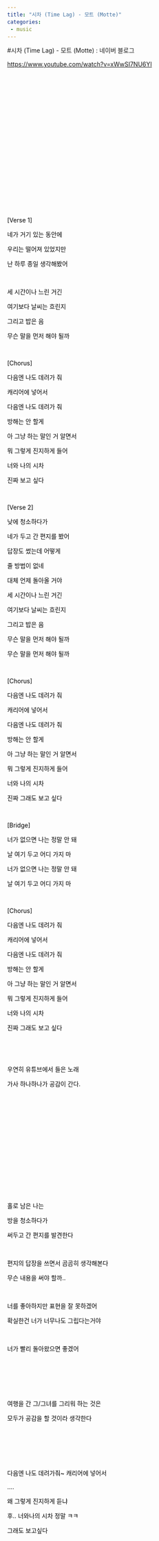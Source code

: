 ```yaml
---
title: "시차 (Time Lag) - 모트 (Motte)"
categories:
 - music
---
```

#시차 (Time Lag) - 모트 (Motte) : 네이버 블로그
<div class="wrap_rabbit pcol2 _param(1) _postViewArea222587948286" id="post-view222587948286">
<!-- Rabbit HTML --><div class="se-viewer se-theme-default" lang="ko-KR">
<!-- SE_DOC_HEADER_END -->
<div class="se-main-container">
<div class="se-component se-text se-l-default" id="SE-d85ce1f2-00d6-41f0-90f8-11ed87e7b4f9">
<div class="se-component-content">
<div class="se-section se-section-text se-l-default">
<div class="se-module se-module-text">
<!-- SE-TEXT { --><p class="se-text-paragraph se-text-paragraph-align-" id="SE-13771592-1cbf-4126-a8d1-847830d4fe10" style=""><span class="se-fs- se-ff-" id="SE-ba205a5f-38dd-4ee6-bd7d-b30589152d77" style=""><a class="se-link" href="https://www.youtube.com/watch?v=xWwSI7NU6YI" target="_blank">https://www.youtube.com/watch?v=xWwSI7NU6YI</a></span></p><!-- } SE-TEXT -->
</div>
</div>
</div>
</div> <div class="se-component se-oembed se-l-default" id="SE-d1161158-657a-45e9-b02e-5e334e41a443">
<div class="se-component-content se-component-content-fit">
<div class="se-section se-section-oembed se-section-align- se-l-default">
<div class="se-module se-module-oembed se-is-progress" style="padding-top: 56.49999999999999%;"></div>
</div>
</div>
<script class="__se_module_data" data-module='{"type":"v2_oembed", "id" :"SE-d1161158-657a-45e9-b02e-5e334e41a443", "data" : { "html": "&lt;iframe width=\"200\" height=\"113\" src=\"https://www.youtube.com/embed/xWwSI7NU6YI?feature=oembed\" frameborder=\"0\" allow=\"accelerometer; autoplay; clipboard-write; encrypted-media; gyroscope; picture-in-picture\" allowfullscreen&gt;&lt;/iframe&gt;", "originalWidth" : "200", "originalHeight" : "113", "contentMode" : "fit", "description": "모트 (Motte) - 시차 (Time Lag) | 오디오/Audio/MP3💟 Artist : 모트 (Motte)💟 작사 : 모트 (Motte)💟 작곡 : 모트 (Motte)💟 편곡 : Migo (미고)💟 Album : 시차💟 발매일 : 2020.05.08💟 기획사 :...", "inputUrl": "https://www.youtube.com/watch?v=xWwSI7NU6YI", "thumbnailUrl" : "https://i.ytimg.com/vi/xWwSI7NU6YI/hqdefault.jpg", "thumbnailHeight" : "360", "thumbnailWidth" : "480", "title": "모트 (Motte) - 시차 (Time Lag) | 가사", "providerUrl": "https://www.youtube.com/", "align": "", "type" : "video" }}' type="text/data"></script>
</div>
<div class="se-component se-text se-l-default" id="SE-ae50eac2-92a1-4bc1-a024-af840515d369">
<div class="se-component-content">
<div class="se-section se-section-text se-l-default">
<div class="se-module se-module-text">
<!-- SE-TEXT { --><p class="se-text-paragraph se-text-paragraph-align-" id="SE-a8f02cad-745e-4025-9bd2-5a82f446e967" style=""><span class="se-fs- se-ff-" id="SE-7f4dbc18-9480-4242-a407-3fdfc6b8d56a" style="">​</span></p><!-- } SE-TEXT --><!-- SE-TEXT { --><p class="se-text-paragraph se-text-paragraph-align-" id="SE-37b3700c-9b7c-42d6-9ca9-b2bc3123723c" style=""><span class="se-fs-fs19 se-ff-system se-weight-unset se-style-unset" id="SE-d7356402-1e0f-453f-a305-1d710c07a4d3" style="color:#000000;background-color:#ffffff;">[Verse 1]</span></p><!-- } SE-TEXT --><!-- SE-TEXT { --><p class="se-text-paragraph se-text-paragraph-align-" id="SE-51669ae8-b887-4b10-8661-cf562ff329e9" style=""><span class="se-fs-fs19 se-ff-system se-weight-unset se-style-unset" id="SE-c5524449-1a14-416d-b869-5307e7661604" style="color:#000000;background-color:#ffffff;">네가 거기 있는 동안에</span></p><!-- } SE-TEXT --><!-- SE-TEXT { --><p class="se-text-paragraph se-text-paragraph-align-" id="SE-f27049b5-bdbf-42f7-87a8-41a95f2cf124" style=""><span class="se-fs-fs19 se-ff-system se-weight-unset se-style-unset" id="SE-7f70835c-8a13-41ee-ae3a-e9ca5ce5f25b" style="color:#000000;background-color:#ffffff;">우리는 떨어져 있었지만</span></p><!-- } SE-TEXT --><!-- SE-TEXT { --><p class="se-text-paragraph se-text-paragraph-align-" id="SE-a3e10dae-10e2-4457-af20-098314587bb0" style=""><span class="se-fs-fs19 se-ff-system se-weight-unset se-style-unset" id="SE-fe7e790c-25a5-474e-814f-bd4bb749bc24" style="color:#000000;background-color:#ffffff;">난 하루 종일 생각해봤어</span></p><!-- } SE-TEXT --><!-- SE-TEXT { --><p class="se-text-paragraph se-text-paragraph-align-" id="SE-15858887-a463-4912-9f8a-9ded97a8c711" style=""><span class="se-fs-fs13 se-ff-nanumbarungothic se-style-unset" id="SE-024d22af-d52b-431e-9f7a-73f717be9a03" style="color:#615e5d;">​</span></p><!-- } SE-TEXT --><!-- SE-TEXT { --><p class="se-text-paragraph se-text-paragraph-align-" id="SE-b74d9cfd-8eb3-4d36-b451-a142cdcc31c3" style=""><span class="se-fs-fs19 se-ff-system se-weight-unset se-style-unset" id="SE-6e3b68cc-2d31-464d-b5c9-4a8fbdff3af8" style="color:#000000;background-color:#ffffff;">세 시간이나 느린 거긴</span></p><!-- } SE-TEXT --><!-- SE-TEXT { --><p class="se-text-paragraph se-text-paragraph-align-" id="SE-11d5bc7e-c298-4889-bcc2-e03c4d3f2efc" style=""><span class="se-fs-fs19 se-ff-system se-weight-unset se-style-unset" id="SE-77302828-248f-4229-a429-2bc577788592" style="color:#000000;background-color:#ffffff;">여기보다 날씨는 흐린지</span></p><!-- } SE-TEXT --><!-- SE-TEXT { --><p class="se-text-paragraph se-text-paragraph-align-" id="SE-e79d3053-a8dd-4ebe-988a-5c1c45497126" style=""><span class="se-fs-fs19 se-ff-system se-weight-unset se-style-unset" id="SE-897ffee6-5a9c-479d-94ec-afb3ea9939d5" style="color:#000000;background-color:#ffffff;">그리고 밥은 음</span></p><!-- } SE-TEXT --><!-- SE-TEXT { --><p class="se-text-paragraph se-text-paragraph-align-" id="SE-39f6615b-5fb7-46c2-b2df-f80c2ff4cce0" style=""><span class="se-fs-fs19 se-ff-system se-weight-unset se-style-unset" id="SE-8129e160-180b-4cd4-8bdc-d7f6027dbde6" style="color:#000000;background-color:#ffffff;">무슨 말을 먼저 해야 될까</span></p><!-- } SE-TEXT --><!-- SE-TEXT { --><p class="se-text-paragraph se-text-paragraph-align-" id="SE-05cdf33a-0f87-4fc1-a540-c0bdf1c19d7b" style=""><span class="se-fs-fs13 se-ff-nanumbarungothic se-style-unset" id="SE-079bb5c9-480e-401b-ae99-8fd3364bb037" style="color:#615e5d;">​</span></p><!-- } SE-TEXT --><!-- SE-TEXT { --><p class="se-text-paragraph se-text-paragraph-align-" id="SE-1767a074-8128-4e26-af97-169b6d129ed5" style=""><span class="se-fs-fs19 se-ff-system se-weight-unset se-style-unset" id="SE-ae3fe8d5-059c-47ce-88ae-1360b55ac1d2" style="color:#000000;background-color:#ffffff;">[Chorus]</span></p><!-- } SE-TEXT --><!-- SE-TEXT { --><p class="se-text-paragraph se-text-paragraph-align-" id="SE-685585ba-2126-4022-8a06-d897ab182d27" style=""><span class="se-fs-fs19 se-ff-system se-weight-unset se-style-unset" id="SE-48a22c24-7c41-46cd-80fd-7a2b6bc5453e" style="color:#000000;background-color:#ffffff;">다음엔 나도 데려가 줘</span></p><!-- } SE-TEXT --><!-- SE-TEXT { --><p class="se-text-paragraph se-text-paragraph-align-" id="SE-82a05aa7-d698-431f-afc2-66a3141fc67b" style=""><span class="se-fs-fs19 se-ff-system se-weight-unset se-style-unset" id="SE-51da3a76-326c-49d2-acfc-bb8b87a841bc" style="color:#000000;background-color:#ffffff;">캐리어에 넣어서</span></p><!-- } SE-TEXT --><!-- SE-TEXT { --><p class="se-text-paragraph se-text-paragraph-align-" id="SE-5a5f0570-0a95-476f-bad0-60333df9df4f" style=""><span class="se-fs-fs19 se-ff-system se-weight-unset se-style-unset" id="SE-af9fe6fc-b737-4f43-a7d7-71da716962e2" style="color:#000000;background-color:#ffffff;">다음엔 나도 데려가 줘</span></p><!-- } SE-TEXT --><!-- SE-TEXT { --><p class="se-text-paragraph se-text-paragraph-align-" id="SE-99d4883a-2e04-43c8-bf57-a23e09c9e69b" style=""><span class="se-fs-fs19 se-ff-system se-weight-unset se-style-unset" id="SE-3ee34175-b7f2-473c-8eda-0a77263311a5" style="color:#000000;background-color:#ffffff;">방해는 안 할게</span></p><!-- } SE-TEXT --><!-- SE-TEXT { --><p class="se-text-paragraph se-text-paragraph-align-" id="SE-73ac93d4-e91b-4fc8-b801-7fea0800a109" style=""><span class="se-fs-fs19 se-ff-system se-weight-unset se-style-unset" id="SE-1a3e0b1a-f2cf-49d8-8b67-b8c0d7c55738" style="color:#000000;background-color:#ffffff;">아 그냥 하는 말인 거 알면서</span></p><!-- } SE-TEXT --><!-- SE-TEXT { --><p class="se-text-paragraph se-text-paragraph-align-" id="SE-e77701e6-df2d-4924-aad7-f5e6c938d593" style=""><span class="se-fs-fs19 se-ff-system se-weight-unset se-style-unset" id="SE-123a2fdd-7279-4834-8500-fec352e07a67" style="color:#000000;background-color:#ffffff;">뭐 그렇게 진지하게 들어</span></p><!-- } SE-TEXT --><!-- SE-TEXT { --><p class="se-text-paragraph se-text-paragraph-align-" id="SE-58dd45b0-f5e0-4675-9713-a091572a7e47" style=""><span class="se-fs-fs19 se-ff-system se-weight-unset se-style-unset" id="SE-828e2bdc-de31-4571-91b7-6f0e86151d6b" style="color:#000000;background-color:#ffffff;">너와 나의 시차</span></p><!-- } SE-TEXT --><!-- SE-TEXT { --><p class="se-text-paragraph se-text-paragraph-align-" id="SE-88f6d69c-693b-4573-bfab-2fa3ba1a9014" style=""><span class="se-fs-fs19 se-ff-system se-weight-unset se-style-unset" id="SE-a5da7ac5-056b-46b7-823f-56814d93fdb3" style="color:#000000;background-color:#ffffff;">진짜 보고 싶다</span></p><!-- } SE-TEXT --><!-- SE-TEXT { --><p class="se-text-paragraph se-text-paragraph-align-" id="SE-9efa2fec-2acd-4af1-9b37-99bf4c2ec5f7" style=""><span class="se-fs-fs13 se-ff-nanumbarungothic se-style-unset" id="SE-4b949fe0-5962-4084-ae66-cd8641eec6d6" style="color:#615e5d;">​</span></p><!-- } SE-TEXT --><!-- SE-TEXT { --><p class="se-text-paragraph se-text-paragraph-align-" id="SE-c6aba3b4-c05c-4c4b-97ea-67f5a7002e2a" style=""><span class="se-fs-fs19 se-ff-system se-weight-unset se-style-unset" id="SE-72230cda-5ff0-4cf3-bcd0-61af27b51a64" style="color:#000000;background-color:#ffffff;">[Verse 2]</span></p><!-- } SE-TEXT --><!-- SE-TEXT { --><p class="se-text-paragraph se-text-paragraph-align-" id="SE-d064cdab-88e9-4886-a9f9-3f52b1aaf887" style=""><span class="se-fs-fs19 se-ff-system se-weight-unset se-style-unset" id="SE-de6a2c72-d442-4769-b3fc-f1d8177ab4d8" style="color:#000000;background-color:#ffffff;">낮에 청소하다가</span></p><!-- } SE-TEXT --><!-- SE-TEXT { --><p class="se-text-paragraph se-text-paragraph-align-" id="SE-d2adfd9b-5d4b-46df-9dce-bcaea0589835" style=""><span class="se-fs-fs19 se-ff-system se-weight-unset se-style-unset" id="SE-2807e49e-987c-417c-b5de-399a8e00d98f" style="color:#000000;background-color:#ffffff;">네가 두고 간 편지를 봤어</span></p><!-- } SE-TEXT --><!-- SE-TEXT { --><p class="se-text-paragraph se-text-paragraph-align-" id="SE-b9df92fd-c068-4134-a2f5-d6279949514c" style=""><span class="se-fs-fs19 se-ff-system se-weight-unset se-style-unset" id="SE-db382b99-8f6c-4a5d-b7d2-fe1b8b0393aa" style="color:#000000;background-color:#ffffff;">답장도 썼는데 어떻게</span></p><!-- } SE-TEXT --><!-- SE-TEXT { --><p class="se-text-paragraph se-text-paragraph-align-" id="SE-07c936c2-4b82-434b-b8be-1ed382e35aaf" style=""><span class="se-fs-fs19 se-ff-system se-weight-unset se-style-unset" id="SE-48f66176-bd34-41f1-ab55-304aa0b58246" style="color:#000000;background-color:#ffffff;">줄 방법이 없네</span></p><!-- } SE-TEXT --><!-- SE-TEXT { --><p class="se-text-paragraph se-text-paragraph-align-" id="SE-99299841-5105-45f6-9a67-a1ddf9db930e" style=""><span class="se-fs-fs19 se-ff-system se-weight-unset se-style-unset" id="SE-e6ef429a-9eb8-45be-be8a-07c6919ed583" style="color:#000000;background-color:#ffffff;">대체 언제 돌아올 거야</span></p><!-- } SE-TEXT --><!-- SE-TEXT { --><p class="se-text-paragraph se-text-paragraph-align-" id="SE-f62464dd-56e2-4b88-a3e3-a36a6e41c17f" style=""><span class="se-fs-fs19 se-ff-system se-weight-unset se-style-unset" id="SE-7725d789-d93c-4956-acaf-08687e05b615" style="color:#000000;background-color:#ffffff;">세 시간이나 느린 거긴</span></p><!-- } SE-TEXT --><!-- SE-TEXT { --><p class="se-text-paragraph se-text-paragraph-align-" id="SE-691b8695-779d-4016-9620-cef76c5f3568" style=""><span class="se-fs-fs19 se-ff-system se-weight-unset se-style-unset" id="SE-c5762626-5ede-43a9-bdd5-51d29bb8b8c2" style="color:#000000;background-color:#ffffff;">여기보다 날씨는 흐린지</span></p><!-- } SE-TEXT --><!-- SE-TEXT { --><p class="se-text-paragraph se-text-paragraph-align-" id="SE-b39a9a56-2407-41bc-af34-99d944912650" style=""><span class="se-fs-fs19 se-ff-system se-weight-unset se-style-unset" id="SE-3a000d3d-f36a-4dbb-8ee0-ef894a5dc6a8" style="color:#000000;background-color:#ffffff;">그리고 밥은 음</span></p><!-- } SE-TEXT --><!-- SE-TEXT { --><p class="se-text-paragraph se-text-paragraph-align-" id="SE-4f0194ae-7d98-46f3-82ca-f1e9ac02199e" style=""><span class="se-fs-fs19 se-ff-system se-weight-unset se-style-unset" id="SE-abb7035b-705f-4bec-89ed-60f4669c89d6" style="color:#000000;background-color:#ffffff;">무슨 말을 먼저 해야 될까</span></p><!-- } SE-TEXT --><!-- SE-TEXT { --><p class="se-text-paragraph se-text-paragraph-align-" id="SE-3bc20057-c647-4800-ba08-81aa1726b0cd" style=""><span class="se-fs-fs19 se-ff-system se-weight-unset se-style-unset" id="SE-014fee99-6b06-4135-96de-e6c16ecdd599" style="color:#000000;background-color:#ffffff;">무슨 말을 먼저 해야 될까</span></p><!-- } SE-TEXT --><!-- SE-TEXT { --><p class="se-text-paragraph se-text-paragraph-align-" id="SE-08b82281-1a1f-49c7-a099-61684c266f3f" style=""><span class="se-fs-fs13 se-ff-nanumbarungothic se-style-unset" id="SE-2b0088e1-6ac9-4e15-ad82-f8337859cc93" style="color:#615e5d;">​</span></p><!-- } SE-TEXT --><!-- SE-TEXT { --><p class="se-text-paragraph se-text-paragraph-align-" id="SE-4fef21b3-55da-4ba4-9407-fa051649528e" style=""><span class="se-fs-fs19 se-ff-system se-weight-unset se-style-unset" id="SE-2d9e07c1-35ed-4b3f-a20d-e1e21272d5ae" style="color:#000000;background-color:#ffffff;">[Chorus]</span></p><!-- } SE-TEXT --><!-- SE-TEXT { --><p class="se-text-paragraph se-text-paragraph-align-" id="SE-04e8f66d-1ce6-4da8-9f92-01408ea38564" style=""><span class="se-fs-fs19 se-ff-system se-weight-unset se-style-unset" id="SE-369c0881-df33-49a5-8d3d-6fb6e00177ea" style="color:#000000;background-color:#ffffff;">다음엔 나도 데려가 줘</span></p><!-- } SE-TEXT --><!-- SE-TEXT { --><p class="se-text-paragraph se-text-paragraph-align-" id="SE-c1fc8e56-21f1-4bbe-a2c6-578ee932cf5c" style=""><span class="se-fs-fs19 se-ff-system se-weight-unset se-style-unset" id="SE-805ff65b-d3ca-4287-a106-2f4ad3459c01" style="color:#000000;background-color:#ffffff;">캐리어에 넣어서</span></p><!-- } SE-TEXT --><!-- SE-TEXT { --><p class="se-text-paragraph se-text-paragraph-align-" id="SE-a2024017-fd15-4b65-8492-621557b7a95f" style=""><span class="se-fs-fs19 se-ff-system se-weight-unset se-style-unset" id="SE-e628bb27-6d60-4d1a-9933-8a55026f340f" style="color:#000000;background-color:#ffffff;">다음엔 나도 데려가 줘</span></p><!-- } SE-TEXT --><!-- SE-TEXT { --><p class="se-text-paragraph se-text-paragraph-align-" id="SE-05d32a1b-8290-47e3-aeb7-698334450c80" style=""><span class="se-fs-fs19 se-ff-system se-weight-unset se-style-unset" id="SE-40d6b7b4-b82a-4657-9d12-edf92a6054df" style="color:#000000;background-color:#ffffff;">방해는 안 할게</span></p><!-- } SE-TEXT --><!-- SE-TEXT { --><p class="se-text-paragraph se-text-paragraph-align-" id="SE-386efeae-bcfe-4da3-8cfb-9baf39ac2c93" style=""><span class="se-fs-fs19 se-ff-system se-weight-unset se-style-unset" id="SE-4a597129-fdfa-42b9-a6e3-a325fd0c546d" style="color:#000000;background-color:#ffffff;">아 그냥 하는 말인 거 알면서</span></p><!-- } SE-TEXT --><!-- SE-TEXT { --><p class="se-text-paragraph se-text-paragraph-align-" id="SE-7960444d-f2b1-4dfb-8f10-939adff0b1b5" style=""><span class="se-fs-fs19 se-ff-system se-weight-unset se-style-unset" id="SE-5558e00b-9000-4371-9344-b7b16ce2d1fe" style="color:#000000;background-color:#ffffff;">뭐 그렇게 진지하게 들어</span></p><!-- } SE-TEXT --><!-- SE-TEXT { --><p class="se-text-paragraph se-text-paragraph-align-" id="SE-828b338d-6562-4237-8581-1399c91f02f5" style=""><span class="se-fs-fs19 se-ff-system se-weight-unset se-style-unset" id="SE-4afa087f-797f-431b-af38-ec7ac433c7b6" style="color:#000000;background-color:#ffffff;">너와 나의 시차</span></p><!-- } SE-TEXT --><!-- SE-TEXT { --><p class="se-text-paragraph se-text-paragraph-align-" id="SE-f7a80db2-9268-4818-aa5f-49a5a321d097" style=""><span class="se-fs-fs19 se-ff-system se-weight-unset se-style-unset" id="SE-efe61b74-f49b-4673-97c2-7932dd9878a3" style="color:#000000;background-color:#ffffff;">진짜 그래도 보고 싶다</span></p><!-- } SE-TEXT --><!-- SE-TEXT { --><p class="se-text-paragraph se-text-paragraph-align-" id="SE-53465463-01be-47e8-bc0d-83761e6fe184" style=""><span class="se-fs-fs13 se-ff-nanumbarungothic se-style-unset" id="SE-08637885-94b5-41d9-9431-47d3096a0aac" style="color:#615e5d;">​</span></p><!-- } SE-TEXT --><!-- SE-TEXT { --><p class="se-text-paragraph se-text-paragraph-align-" id="SE-3e471e32-4751-4e89-b70a-50d5fffe8d9d" style=""><span class="se-fs-fs19 se-ff-system se-weight-unset se-style-unset" id="SE-34d39980-0183-4079-b298-919a8b505cfa" style="color:#000000;background-color:#ffffff;">[Bridge]</span></p><!-- } SE-TEXT --><!-- SE-TEXT { --><p class="se-text-paragraph se-text-paragraph-align-" id="SE-84169353-ff18-4d04-ab1f-f17c44dcbc2e" style=""><span class="se-fs-fs19 se-ff-system se-weight-unset se-style-unset" id="SE-1b4b262d-ca5c-41fc-a530-fad1053cea6a" style="color:#000000;background-color:#ffffff;">너가 없으면 나는 정말 안 돼</span></p><!-- } SE-TEXT --><!-- SE-TEXT { --><p class="se-text-paragraph se-text-paragraph-align-" id="SE-7fbd9cdd-e688-4776-878a-9685f340b920" style=""><span class="se-fs-fs19 se-ff-system se-weight-unset se-style-unset" id="SE-85d4a4ba-e90f-47f9-be37-29fc5970bfae" style="color:#000000;background-color:#ffffff;">날 여기 두고 어디 가지 마</span></p><!-- } SE-TEXT --><!-- SE-TEXT { --><p class="se-text-paragraph se-text-paragraph-align-" id="SE-5adbfb08-2214-49fa-aa41-d6ee6ae7f5fd" style=""><span class="se-fs-fs19 se-ff-system se-weight-unset se-style-unset" id="SE-1395e052-4e72-4ac2-9770-48934e9a1c8e" style="color:#000000;background-color:#ffffff;">너가 없으면 나는 정말 안 돼</span></p><!-- } SE-TEXT --><!-- SE-TEXT { --><p class="se-text-paragraph se-text-paragraph-align-" id="SE-9462158d-6712-4e05-b7ff-62d7fbb52e2c" style=""><span class="se-fs-fs19 se-ff-system se-weight-unset se-style-unset" id="SE-cbb86f2d-1d61-41a7-a403-53b175da4ce2" style="color:#000000;background-color:#ffffff;">날 여기 두고 어디 가지 마</span></p><!-- } SE-TEXT --><!-- SE-TEXT { --><p class="se-text-paragraph se-text-paragraph-align-" id="SE-03803484-4a9c-47c0-bd38-3215981fc5af" style=""><span class="se-fs-fs13 se-ff-nanumbarungothic se-style-unset" id="SE-824ae8ec-3ebc-4e65-95f8-eca0c7b660eb" style="color:#615e5d;">​</span></p><!-- } SE-TEXT --><!-- SE-TEXT { --><p class="se-text-paragraph se-text-paragraph-align-" id="SE-dfdd6dee-37e9-4dac-8592-c0c5b6820516" style=""><span class="se-fs-fs19 se-ff-system se-weight-unset se-style-unset" id="SE-a0129237-a097-4563-ac64-fa4875c40a35" style="color:#000000;background-color:#ffffff;">[Chorus]</span></p><!-- } SE-TEXT --><!-- SE-TEXT { --><p class="se-text-paragraph se-text-paragraph-align-" id="SE-ade90f2a-31d7-4ed8-b0ef-2f824793598a" style=""><span class="se-fs-fs19 se-ff-system se-weight-unset se-style-unset" id="SE-dd16d36e-ed5e-4283-ab26-7ba4bae58fe1" style="color:#000000;background-color:#ffffff;">다음엔 나도 데려가 줘</span></p><!-- } SE-TEXT --><!-- SE-TEXT { --><p class="se-text-paragraph se-text-paragraph-align-" id="SE-baa82de3-7d39-4f28-857b-0a2b0435f0b2" style=""><span class="se-fs-fs19 se-ff-system se-weight-unset se-style-unset" id="SE-aaf28760-62dd-4796-ab6c-294652dcaa04" style="color:#000000;background-color:#ffffff;">캐리어에 넣어서</span></p><!-- } SE-TEXT --><!-- SE-TEXT { --><p class="se-text-paragraph se-text-paragraph-align-" id="SE-60017223-e056-427e-8f10-098899d37bf1" style=""><span class="se-fs-fs19 se-ff-system se-weight-unset se-style-unset" id="SE-b3b93709-ab7a-4c85-a0a0-95177f3bbc09" style="color:#000000;background-color:#ffffff;">다음엔 나도 데려가 줘</span></p><!-- } SE-TEXT --><!-- SE-TEXT { --><p class="se-text-paragraph se-text-paragraph-align-" id="SE-963be54c-b1df-41ce-8b27-692eee699f90" style=""><span class="se-fs-fs19 se-ff-system se-weight-unset se-style-unset" id="SE-c492c76c-f90d-4231-a03a-e87149357c74" style="color:#000000;background-color:#ffffff;">방해는 안 할게</span></p><!-- } SE-TEXT --><!-- SE-TEXT { --><p class="se-text-paragraph se-text-paragraph-align-" id="SE-d9aa171e-4ab6-45c2-aefe-721b0efae440" style=""><span class="se-fs-fs19 se-ff-system se-weight-unset se-style-unset" id="SE-87c0e3a4-cef0-4797-a826-17af7869c845" style="color:#000000;background-color:#ffffff;">아 그냥 하는 말인 거 알면서</span></p><!-- } SE-TEXT --><!-- SE-TEXT { --><p class="se-text-paragraph se-text-paragraph-align-" id="SE-a0857319-83c1-4e13-bd37-3da725ad1702" style=""><span class="se-fs-fs19 se-ff-system se-weight-unset se-style-unset" id="SE-ec01068d-edf1-48e0-9311-0e65dc09fce1" style="color:#000000;background-color:#ffffff;">뭐 그렇게 진지하게 들어</span></p><!-- } SE-TEXT --><!-- SE-TEXT { --><p class="se-text-paragraph se-text-paragraph-align-" id="SE-2d13c07d-a7b2-456e-9e6a-ee1921ab457b" style=""><span class="se-fs-fs19 se-ff-system se-weight-unset se-style-unset" id="SE-ed54b863-e037-4be4-b964-e02df748504c" style="color:#000000;background-color:#ffffff;">너와 나의 시차</span></p><!-- } SE-TEXT --><!-- SE-TEXT { --><p class="se-text-paragraph se-text-paragraph-align-" id="SE-a79f2e8f-c8ef-4a28-9a87-84d39b3e0920" style=""><span class="se-fs-fs19 se-ff-system se-weight-unset se-style-unset" id="SE-5309a892-0f58-412f-8460-b6ce6d004f49" style="color:#000000;background-color:#ffffff;">진짜 그래도 보고 싶다</span></p><!-- } SE-TEXT --><!-- SE-TEXT { --><p class="se-text-paragraph se-text-paragraph-align-" id="SE-218f951a-49a1-4a6b-a4c5-5cbbffcb9124" style=""><span class="se-fs-fs19 se-ff-system se-weight-unset se-style-unset" id="SE-3d34ea1a-aade-4cde-b6df-c96e611ad469" style="color:#000000;">​</span></p><!-- } SE-TEXT --><!-- SE-TEXT { --><p class="se-text-paragraph se-text-paragraph-align-" id="SE-f6daa7a0-e54f-462a-bca3-7dfa25ae57a4" style=""><span class="se-fs-fs19 se-ff-system se-weight-unset se-style-unset" id="SE-66b6354b-1a91-409f-aa7b-88c3bf5900f0" style="color:#000000;">​</span></p><!-- } SE-TEXT --><!-- SE-TEXT { --><p class="se-text-paragraph se-text-paragraph-align-" id="SE-b38cdf11-bd25-41ab-a8d6-4030e7c55919" style=""><span class="se-fs- se-ff-system se-weight-unset se-style-unset" id="SE-005d08fd-e2d5-4e0b-9772-e5ba9be5f6d0" style="color:#000000;background-color:#ffffff;">우연히 유튜브에서 들은 노래</span></p><!-- } SE-TEXT --><!-- SE-TEXT { --><p class="se-text-paragraph se-text-paragraph-align-" id="SE-9e8e5c2b-7b44-4d53-b484-a3354d6424d5" style=""><span class="se-fs- se-ff-system se-weight-unset se-style-unset" id="SE-24ae672f-6044-43aa-8bc7-d9209801cc27" style="color:#000000;background-color:#ffffff;">가사 하나하나가 공감이 간다.</span></p><!-- } SE-TEXT --><!-- SE-TEXT { --><p class="se-text-paragraph se-text-paragraph-align-" id="SE-8f044790-f0e3-4c2f-9070-a92d8ea96344" style=""><span class="se-fs- se-ff-system se-weight-unset se-style-unset" id="SE-ee7eeb2f-97d7-4938-b321-de6bec8b78c3" style="color:#000000;">​</span></p><!-- } SE-TEXT --><!-- SE-TEXT { --><p class="se-text-paragraph se-text-paragraph-align-" id="SE-9485e58a-7d13-421c-908c-5690f98ac549" style=""><span class="se-fs- se-ff-system se-weight-unset se-style-unset" id="SE-197767b3-e383-4377-b395-e76c4458a1d9" style="color:#000000;">​</span></p><!-- } SE-TEXT --><!-- SE-TEXT { --><p class="se-text-paragraph se-text-paragraph-align-" id="SE-4eb61f52-48d0-4750-82e2-0a9c5312b463" style=""><span class="se-fs- se-ff-system se-weight-unset se-style-unset" id="SE-8f099ede-a3ca-49a3-8a3a-445a391dd48a" style="color:#000000;">​</span></p><!-- } SE-TEXT --><!-- SE-TEXT { --><p class="se-text-paragraph se-text-paragraph-align-" id="SE-edf3780c-f7e0-4d2a-b04a-85a3b48a301e" style=""><span class="se-fs- se-ff-system se-weight-unset se-style-unset" id="SE-dbd88a00-d880-4406-8131-9138a44e5c46" style="color:#000000;">​</span></p><!-- } SE-TEXT --><!-- SE-TEXT { --><p class="se-text-paragraph se-text-paragraph-align-" id="SE-c8395cfe-1089-4d06-bb27-4c0cf82aafdd" style=""><span class="se-fs- se-ff-system se-weight-unset se-style-unset" id="SE-1f466b4f-9822-4230-8ff8-3b11af1d8c34" style="color:#000000;">​</span></p><!-- } SE-TEXT --><!-- SE-TEXT { --><p class="se-text-paragraph se-text-paragraph-align-" id="SE-12ab7244-8a7b-4e9f-89a5-ee6eef33a88e" style=""><span class="se-fs- se-ff-system se-weight-unset se-style-unset" id="SE-22377cfd-45bc-4f6d-bebb-a13280b28451" style="color:#000000;">​</span></p><!-- } SE-TEXT --><!-- SE-TEXT { --><p class="se-text-paragraph se-text-paragraph-align-" id="SE-02bbe577-5e94-434b-a64a-748dcce10483" style=""><span class="se-fs- se-ff-system se-weight-unset se-style-unset" id="SE-8101452c-b2ee-4687-af7d-8935cf8acb06" style="color:#000000;">​</span></p><!-- } SE-TEXT --><!-- SE-TEXT { --><p class="se-text-paragraph se-text-paragraph-align-" id="SE-9bcce91e-aed2-4949-bb0c-304c4c90a370" style=""><span class="se-fs- se-ff-system se-weight-unset se-style-unset" id="SE-4dda4103-6622-4c53-ac6f-a95b7e8301da" style="color:#000000;">​</span></p><!-- } SE-TEXT --><!-- SE-TEXT { --><p class="se-text-paragraph se-text-paragraph-align-" id="SE-97c49b1a-9bb8-4ed6-a03e-34aee6458b9b" style=""><span class="se-fs- se-ff-system se-weight-unset se-style-unset" id="SE-018d5475-3672-43d6-b645-aa83f51231ee" style="color:#000000;background-color:#ffffff;">홀로 남은 나는 </span></p><!-- } SE-TEXT --><!-- SE-TEXT { --><p class="se-text-paragraph se-text-paragraph-align-" id="SE-14eab0ab-fba1-4048-970f-7a6efe8d071b" style=""><span class="se-fs- se-ff-system se-weight-unset se-style-unset" id="SE-15bdf948-c562-4795-862c-10e36ee43380" style="color:#000000;background-color:#ffffff;">방을 청소하다가</span></p><!-- } SE-TEXT --><!-- SE-TEXT { --><p class="se-text-paragraph se-text-paragraph-align-" id="SE-81d2abc6-e62d-4fb3-9272-4f8fbb0165a8" style=""><span class="se-fs- se-ff-system se-weight-unset se-style-unset" id="SE-9b8fc2d3-f12c-4321-9ea2-3c4595776426" style="color:#000000;background-color:#ffffff;">써두고 간 편지를 발견한다</span></p><!-- } SE-TEXT --><!-- SE-TEXT { --><p class="se-text-paragraph se-text-paragraph-align-" id="SE-81618194-a2bf-4ff1-b787-20503454fc56" style=""><span class="se-fs- se-ff-system se-weight-unset se-style-unset" id="SE-7f0167b2-f94a-4582-a44f-d6e3b956ea67" style="color:#000000;">​</span></p><!-- } SE-TEXT --><!-- SE-TEXT { --><p class="se-text-paragraph se-text-paragraph-align-" id="SE-322daa93-aff7-47fa-b78e-eb5c6d0de1d9" style=""><span class="se-fs- se-ff-system se-weight-unset se-style-unset" id="SE-6a7097d9-d31c-4d11-b1b1-199bc6f069d4" style="color:#000000;background-color:#ffffff;">편지의 답장을 쓰면서 곰곰히 생각해본다</span></p><!-- } SE-TEXT --><!-- SE-TEXT { --><p class="se-text-paragraph se-text-paragraph-align-" id="SE-81c2df01-91fa-4994-90ee-43e843a5ba55" style=""><span class="se-fs- se-ff-system se-weight-unset se-style-unset" id="SE-bc413ec1-2c0a-41d7-82ea-56e9be3a3cd4" style="color:#000000;background-color:#ffffff;">무슨 내용을 써야 할까..</span></p><!-- } SE-TEXT --><!-- SE-TEXT { --><p class="se-text-paragraph se-text-paragraph-align-" id="SE-329f2bc3-0116-49d1-85ca-a81b8f037d91" style=""><span class="se-fs- se-ff-system se-weight-unset se-style-unset" id="SE-7454963a-8796-4641-8eb5-f2b3a9f39742" style="color:#000000;">​</span></p><!-- } SE-TEXT --><!-- SE-TEXT { --><p class="se-text-paragraph se-text-paragraph-align-" id="SE-01bbcd13-ff14-4cdd-96f0-843714cb77c2" style=""><span class="se-fs- se-ff-system se-weight-unset se-style-unset" id="SE-28cafebe-a38a-4180-a591-07fac6c37064" style="color:#000000;background-color:#ffffff;">너를 좋아하지만 표현을 잘 못하겠어</span></p><!-- } SE-TEXT --><!-- SE-TEXT { --><p class="se-text-paragraph se-text-paragraph-align-" id="SE-40971128-469d-4c57-b925-f99f7a6514a4" style=""><span class="se-fs- se-ff-system se-weight-unset se-style-unset" id="SE-ee3344ec-bb75-40d3-8a1c-bde63f42cfe1" style="color:#000000;background-color:#ffffff;">확실한건 너가 너무나도 그립다는거야</span></p><!-- } SE-TEXT --><!-- SE-TEXT { --><p class="se-text-paragraph se-text-paragraph-align-" id="SE-5c8c5bfe-635e-408f-8d86-a5c76a16ec98" style=""><span class="se-fs- se-ff-system se-weight-unset se-style-unset" id="SE-e7bd4e76-9e40-42d6-b668-16becd5f7357" style="color:#000000;">​</span></p><!-- } SE-TEXT --><!-- SE-TEXT { --><p class="se-text-paragraph se-text-paragraph-align-" id="SE-dac7c75f-bc74-4779-86d2-aeb3d65686be" style=""><span class="se-fs- se-ff-system se-weight-unset se-style-unset" id="SE-9d1ee163-59a8-49fa-a88f-4565024d5e40" style="color:#000000;background-color:#ffffff;">너가 빨리 돌아왔으면 좋겠어</span></p><!-- } SE-TEXT --><!-- SE-TEXT { --><p class="se-text-paragraph se-text-paragraph-align-" id="SE-7791e057-ff2e-48db-8cc9-1794ae7c58d3" style=""><span class="se-fs- se-ff-system se-weight-unset se-style-unset" id="SE-9101cafd-558a-4efc-90ae-15259b754de5" style="color:#000000;">​</span></p><!-- } SE-TEXT --><!-- SE-TEXT { --><p class="se-text-paragraph se-text-paragraph-align-" id="SE-0c747320-f3b1-4264-9718-b35a2d872e8f" style=""><span class="se-fs- se-ff-system se-weight-unset se-style-unset" id="SE-180bcd8f-9aa4-4cee-92b1-b0849e0cf093" style="color:#000000;">​</span></p><!-- } SE-TEXT --><!-- SE-TEXT { --><p class="se-text-paragraph se-text-paragraph-align-" id="SE-8e50679f-61ce-4d91-991b-a481462369bc" style=""><span class="se-fs- se-ff-system se-weight-unset se-style-unset" id="SE-cc192689-97d9-49f6-b6c1-bd96e9c3a467" style="color:#000000;">​</span></p><!-- } SE-TEXT --><!-- SE-TEXT { --><p class="se-text-paragraph se-text-paragraph-align-" id="SE-53828930-87f2-45ff-a84d-c7193b98794f" style=""><span class="se-fs- se-ff-system se-weight-unset se-style-unset" id="SE-3aba919a-8ed8-4b45-9d09-9dbf1cb1f01e" style="color:#000000;background-color:#ffffff;">여행을 간 그/그녀를 그리워 하는 것은 </span></p><!-- } SE-TEXT --><!-- SE-TEXT { --><p class="se-text-paragraph se-text-paragraph-align-" id="SE-08f10743-c616-49ec-a5b2-8c4ddab96735" style=""><span class="se-fs- se-ff-system se-weight-unset se-style-unset" id="SE-bdf78d98-6080-4fe0-a185-9314a47f5c4f" style="color:#000000;background-color:#ffffff;">모두가 공감을 할 것이라 생각한다</span></p><!-- } SE-TEXT --><!-- SE-TEXT { --><p class="se-text-paragraph se-text-paragraph-align-" id="SE-329e0a8a-bccb-45b6-879f-4af13c22cfc4" style=""><span class="se-fs- se-ff-system se-weight-unset se-style-unset" id="SE-76f4c88f-bbae-4e53-82cf-b5c63dc84aae" style="color:#000000;">​</span></p><!-- } SE-TEXT --><!-- SE-TEXT { --><p class="se-text-paragraph se-text-paragraph-align-" id="SE-0a2c2597-15bc-4f29-b79f-1da30dd2ec1b" style=""><span class="se-fs- se-ff-system se-weight-unset se-style-unset" id="SE-964288d6-f78a-4d20-aae0-6f2670b90e95" style="color:#000000;">​</span></p><!-- } SE-TEXT --><!-- SE-TEXT { --><p class="se-text-paragraph se-text-paragraph-align-" id="SE-ac03bb53-d79c-44b4-a0f2-2c6012d76d9d" style=""><span class="se-fs- se-ff-system se-weight-unset se-style-unset" id="SE-3e9b2f68-636e-4013-9095-d555c69bca9f" style="color:#000000;">​</span></p><!-- } SE-TEXT --><!-- SE-TEXT { --><p class="se-text-paragraph se-text-paragraph-align-" id="SE-814194be-2ef8-4288-941f-c04ed28cdde5" style=""><span class="se-fs- se-ff-system se-weight-unset se-style-unset" id="SE-f25f16e5-3110-4b63-aca5-b98f9cf92a62" style="color:#000000;background-color:#ffffff;">다음엔 나도 데려가줘~ 캐리어에 넣어서</span></p><!-- } SE-TEXT --><!-- SE-TEXT { --><p class="se-text-paragraph se-text-paragraph-align-" id="SE-63aee2ba-6bed-4bd5-88b8-4bfbdc94adf1" style=""><span class="se-fs- se-ff-system se-weight-unset se-style-unset" id="SE-8e69471a-71d1-44ff-8516-91f6a3698358" style="color:#000000;background-color:#ffffff;">....</span></p><!-- } SE-TEXT --><!-- SE-TEXT { --><p class="se-text-paragraph se-text-paragraph-align-" id="SE-7200bc97-89cc-47e5-b345-88bee447abe3" style=""><span class="se-fs- se-ff-system se-weight-unset se-style-unset" id="SE-b19f1f65-818f-43e6-a11c-79825751a844" style="color:#000000;background-color:#ffffff;">왜 그렇게 진지하게 듣냐</span></p><!-- } SE-TEXT --><!-- SE-TEXT { --><p class="se-text-paragraph se-text-paragraph-align-" id="SE-a975bdaa-08ee-4549-a86b-183efe7eaa42" style=""><span class="se-fs- se-ff-system se-weight-unset se-style-unset" id="SE-99aa3931-927a-40e4-8984-07574afd6761" style="color:#000000;background-color:#ffffff;">후.. 너와나의 시차 정말 ㅋㅋ</span></p><!-- } SE-TEXT --><!-- SE-TEXT { --><p class="se-text-paragraph se-text-paragraph-align-" id="SE-96d00b2c-9b90-48ff-ba18-99069dd6de48" style=""><span class="se-fs- se-ff-system se-weight-unset se-style-unset" id="SE-d6c4c264-3459-4ee4-880c-238f7b2b7226" style="color:#000000;background-color:#ffffff;">그래도 보고싶다</span></p><!-- } SE-TEXT -->
</div>
</div>
</div>
</div> <div class="se-component se-image se-l-default" id="SE-a0338192-9a26-4bcb-82af-68ed8d94fc5d">
<div class="se-component-content se-component-content-fit">
<div class="se-section se-section-image se-l-default se-section-align-">
<div class="se-module se-module-image" style="">
<a class="se-module-image-link __se_image_link __se_link" data-linkdata='{"id" : "SE-a0338192-9a26-4bcb-82af-68ed8d94fc5d", "src" : "https://postfiles.pstatic.net/MjAyMTEyMDZfMTcy/MDAxNjM4NzU4NjI0NTI3.NeRWNh9JmNzf6ogOGZ5Tfb1hugX4rHoRWJbiooFYUaYg.wSkACwSs53IEOqVjiOXBVLYlrvGVmKJqT3v5bkBTHH8g.JPEG.dls32208/%EB%AA%A8%ED%8A%B8_%EC%8B%9C%EC%B0%A8.jpg", "originalWidth" : "960", "originalHeight" : "720", "linkUse" : "false", "link" : ""}' data-linktype="img" href="#" onclick="return false;" style="">
<img alt="" class="se-image-resource" data-height="519" data-lazy-src="https://postfiles.pstatic.net/MjAyMTEyMDZfMTcy/MDAxNjM4NzU4NjI0NTI3.NeRWNh9JmNzf6ogOGZ5Tfb1hugX4rHoRWJbiooFYUaYg.wSkACwSs53IEOqVjiOXBVLYlrvGVmKJqT3v5bkBTHH8g.JPEG.dls32208/%EB%AA%A8%ED%8A%B8_%EC%8B%9C%EC%B0%A8.jpg?type=w773" data-width="693" src="https://raw.githubusercontent.com/rage147-OwO/rage147-OwO.github.io/master/_images/images/2021-12-6-시차 (Time Lag) - 모트 (Motte)/0.png">
</a>
</div>
</div>
</div>
</div>
<div class="se-component se-text se-l-default" id="SE-8143ea9d-d72e-4576-bc63-e1bec15ffb98">
<div class="se-component-content">
<div class="se-section se-section-text se-l-default">
<div class="se-module se-module-text">
<!-- SE-TEXT { --><p class="se-text-paragraph se-text-paragraph-align-" id="SE-55192c14-9fe6-4c50-97f8-326d5d5ec453" style=""><span class="se-fs- se-ff-system se-weight-unset se-style-unset" id="SE-41f66808-f0c9-4f08-bf7d-1ffc39b03485" style="color:#000000;">​</span></p><!-- } SE-TEXT --><!-- SE-TEXT { --><p class="se-text-paragraph se-text-paragraph-align-" id="SE-737baf87-2f75-4113-b096-81e46e77acc7" style=""><span class="se-fs- se-ff-system se-weight-unset se-style-unset" id="SE-63f7a033-f2bc-4b6b-9425-9798f6fc3286" style="color:#000000;">​</span></p><!-- } SE-TEXT --><!-- SE-TEXT { --><p class="se-text-paragraph se-text-paragraph-align-" id="SE-7acf3155-5499-46ca-b996-6178ff54f3d1" style=""><span class="se-fs- se-ff-system se-weight-unset se-style-unset" id="SE-da593689-ccf7-480a-9008-47878c547a31" style="color:#000000;">​</span></p><!-- } SE-TEXT --><!-- SE-TEXT { --><p class="se-text-paragraph se-text-paragraph-align-" id="SE-a45cd5cb-6daa-4151-950e-7990caa588d3" style=""><span class="se-fs- se-ff-system se-weight-unset se-style-unset" id="SE-cf7860a9-6f5e-4651-9727-288e9305227a" style="color:#000000;">​</span></p><!-- } SE-TEXT --><!-- SE-TEXT { --><p class="se-text-paragraph se-text-paragraph-align-" id="SE-68fbe536-18e6-4019-8b4f-d731713aeaf3" style=""><span class="se-fs- se-ff-system se-weight-unset se-style-unset" id="SE-1bc9ad56-16e3-4e72-82e1-b06e11c7d360" style="color:#000000;">​</span></p><!-- } SE-TEXT --><!-- SE-TEXT { --><p class="se-text-paragraph se-text-paragraph-align-" id="SE-b078da74-0df1-4b04-992e-aeef4582b604" style=""><span class="se-fs- se-ff-system se-weight-unset se-style-unset" id="SE-de5fa471-f53e-4066-b4fc-dc6735ce883a" style="color:#000000;">​</span></p><!-- } SE-TEXT --><!-- SE-TEXT { --><p class="se-text-paragraph se-text-paragraph-align-" id="SE-587fc430-fd1f-4ce2-b670-82e1cd65eaa9" style=""><span class="se-fs- se-ff-system se-weight-unset se-style-unset" id="SE-fd2e89c3-0d5c-4de4-a6e5-1730ed02301e" style="color:#000000;">​</span></p><!-- } SE-TEXT --><!-- SE-TEXT { --><p class="se-text-paragraph se-text-paragraph-align-" id="SE-3253cfe4-2c9c-48a6-9df0-0cd85ec7ec93" style=""><span class="se-fs- se-ff-system se-weight-unset se-style-unset" id="SE-e569a10d-ed32-455b-ba52-2d4d064a8827" style="color:#000000;">​</span></p><!-- } SE-TEXT --><!-- SE-TEXT { --><p class="se-text-paragraph se-text-paragraph-align-" id="SE-5393876e-fb34-4c11-b865-a51d31b2c5ed" style=""><span class="se-fs- se-ff-system se-weight-unset se-style-unset" id="SE-a7a6765e-339a-46a2-a086-2e7ef85e0d41" style="color:#000000;">​</span></p><!-- } SE-TEXT --><!-- SE-TEXT { --><p class="se-text-paragraph se-text-paragraph-align-" id="SE-76da0f15-15ec-47ef-97c8-ee29d80d6cc1" style=""><span class="se-fs- se-ff-" id="SE-d2a9d281-fcb1-4493-9fe9-89095f4478f0" style="">​</span></p><!-- } SE-TEXT --><!-- SE-TEXT { --><p class="se-text-paragraph se-text-paragraph-align-" id="SE-d89f003a-b2e9-4e41-b4a0-0133b0533fb5" style=""><span class="se-fs- se-ff-" id="SE-94c4cb6c-8081-429d-9032-7ade5759c4dd" style="">​</span></p><!-- } SE-TEXT --><!-- SE-TEXT { --><p class="se-text-paragraph se-text-paragraph-align-" id="SE-17b3ec3e-4362-43da-9966-83c54510d1ba" style=""><span class="se-fs- se-ff-" id="SE-ee41e725-cb59-4bda-a005-fffffc7bb1a8" style="">​</span></p><!-- } SE-TEXT -->
</div>
</div>
</div>
</div> </div>
</div>
</div>